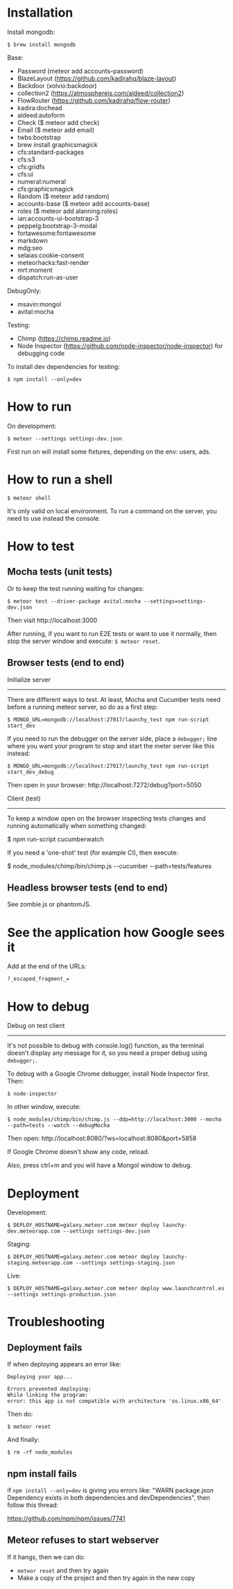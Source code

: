 Installation
============

Install mongodb:

    $ brew install mongodb

Base:
* Password (meteor add accounts-password)
* BlazeLayout (https://github.com/kadirahq/blaze-layout)
* Backdoor (xolvio:backdoor)
* collection2 (https://atmospherejs.com/aldeed/collection2)
* FlowRouter (https://github.com/kadirahq/flow-router)
* kadira:dochead
* aldeed:autoform
* Check ($ meteor add check)
* Email ($ meteor add email)
* twbs:bootstrap
* brew install graphicsmagick
* cfs:standard-packages
* cfs:s3
* cfs:gridfs
* cfs:ui
* numeral:numeral
* cfs:graphicsmagick
* Random ($ meteor add random)
* accounts-base ($ meteor add accounts-base)
* roles ($ meteor add alanning:roles)
* ian:accounts-ui-bootstrap-3
* peppelg:bootstrap-3-modal
* fortawesome:fontawesome
* markdown
* mdg:seo
* selaias:cookie-consent
* meteorhacks:fast-render
* mrt:moment
* dispatch:run-as-user

DebugOnly:
* msavin:mongol
* avital:mocha

Testing:
* Chimp (https://chimp.readme.io)
* Node Inspector (https://github.com/node-inspector/node-inspector)
  for debugging code

To install dev dependencies for testing:

    $ npm install --only=dev


How to run
==========

On development:

    $ meteor --settings settings-dev.json

First run on will install some fixtures, depending on the env: users, ads.


How to run a shell
==================

    $ meteor shell

It's only valid on local environment. To run a command on the server, you need
to use instead the console.


How to test
===========

Mocha tests (unit tests)
------------------------

Or to keep the test running waiting for changes:

    $ meteor test --driver-package avital:mocha --settings=settings-dev.json

Then visit http://localhost:3000

After running, if you want to run E2E tests or want to use it normally, then
stop the server window and execute: `$ meteor reset`.


Browser tests (end to end)
--------------------------

Initialize server
_________________

There are different ways to test. At least, Mocha and Cucumber tests need
before a running meteor server, so do as a first step:

    $ MONGO_URL=mongodb://localhost:27017/launchy_test npm run-script start_dev

If you need to run the debugger on the server side, place a `debugger;` line
where you want your program to stop and start the meter server like this
instead:

    $ MONGO_URL=mongodb://localhost:27017/launchy_test npm run-script start_dev_debug

Then open in your browser: http://localhost:7272/debug?port=5050


Client (test)
_____________

To keep a window open on the browser inspecting tests changes and running
automatically when something changed:

  $ npm run-script cucumberwatch

If you need a 'one-shot' test (for example CI), then execute:

  $ node_modules/chimp/bin/chimp.js --cucumber --path=tests/features


Headless browser tests (end to end)
-----------------------------------

See zombie.js or phantomJS.


See the application how Google sees it
======================================

Add at the end of the URLs:

`?_escaped_fragment_=`


How to debug
============

Debug on test client
____________________

It's not possible to debug with console.log() function, as the terminal
doesn't display any message for it, so you need a proper debug using
`debugger;`.

To debug with a Google Chrome debugger, install Node Inspector first. Then:

    $ node-inspector

In other window, execute:

    $ node_modules/chimp/bin/chimp.js --ddp=http://localhost:3000 --mocha --path=tests --watch --debugMocha

Then open: http://localhost:8080/?ws=localhost:8080&port=5858

If Google Chrome doesn't show any code, reload.

Also, press ctrl+m and you will have a Mongol window to debug.


Deployment
==========

Development:

    $ DEPLOY_HOSTNAME=galaxy.meteor.com meteor deploy launchy-dev.meteorapp.com --settings settings-dev.json

Staging:

    $ DEPLOY_HOSTNAME=galaxy.meteor.com meteor deploy launchy-staging.meteorapp.com --settings settings-staging.json

Live:

    $ DEPLOY_HOSTNAME=galaxy.meteor.com meteor deploy www.launchcontrol.es --settings settings-production.json


Troubleshooting
===============

Deployment fails
----------------

If when deploying appears an error like:

    Deploying your app...

    Errors prevented deploying:
    While linking the program:
    error: this app is not compatible with architecture 'os.linux.x86_64'

Then do:

    $ meteor reset

And finally:

    $ rm -rf node_modules


npm install fails
-----------------

if `npm install --only=dev` is giving you errors like: "WARN package.json Dependency
exists in both dependencies and devDependencies", then follow this thread:

https://github.com/npm/npm/issues/7741


Meteor refuses to start webserver
---------------------------------

If it hangs, then we can do:
* `meteor reset` and then try again
* Make a copy of the project and then try again in the new copy
